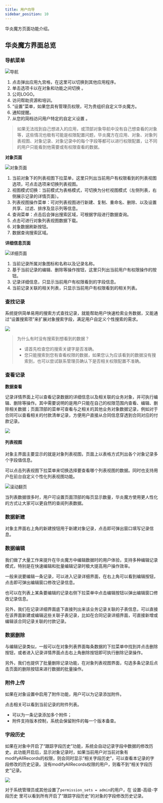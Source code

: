 ```yaml
---
title: 用户向导
sidebar_position: 10
---
```


华炎魔方页面功能介绍。

## 华炎魔方界面总览

### 导航菜单

![导航](/../static/img/zh-CN/navigate.png)

1. 点击弹出应用九宫格，在这里可以切换到其他应用程序。
2. 单击选项卡以在对象和功能之间切换 。
3. 公司LOGO。
4. 访问帮助资源和培训。
5. “设置”菜单，如果您具有管理员权限，可为贵组织自定义华炎魔方。
6. 通知提醒。
7. 从您的简档访问用户特定的自定义设置 。

> 如果无法找到自己想进入的应用，或顶部对象导航中没有自己想查看的对象等，这些情况也极有可能是权限配置问题，华炎魔方在应用、对象、对象列表视图、对象记录、对象记录中的每个字段等都可以进行权限配置，让不同的用户只能看到他需要或有权限查看的数据。


**对象页面**

 ![对象页面](/../static/img/zh-CN/listviews.png)

1. 当前对象下的列表视图下拉菜单，这里只列出当前用户有权限看到的列表视图选项，可点击选项来切换列表视图。
2. 视图模式切换：当前模式为表格模式，可切换为分栏视图模式（左侧列表，右侧展示记录的详情页面）。
3. 列表视图操作菜单：可对列表视图进行新建、复制、重命名、删除、以及设置共享、过滤、排序及显示列等信息。
4. 查询菜单：点击后会弹出搜索区域，可根据字段进行数据查询。
5. 点击可进行对象列表视图数据下载。
6. 对象数据刷新按钮。
7. 数据查询搜索区域。


**详细信息页面**

 ![详细页面](/../static/img/zh-CN/record_detail.png)

1. 当前记录所属对象图标和名称以及记录名称。
2. 基于当前记录的编辑、删除等操作按钮，这里只列出当前用户有权限操作的按钮。
3. 记录详细信息，只显示当前用户有权限看到的字段信息。
4. 当前记录关联的相关列表，只显示当前用户有权限看到的相关列表。

### 查找记录

系统提供简单易用的搜索方式查找记录，就能帮助用户快速检索业务数据，又能通过“设置搜索项”来扩展对象搜索字段，满足用户自定义个性搜索的需求。

 ![](/../static/img/zh-CN/search_records.gif)



> 为什么有时没有搜索到想看到的数据？
>
> * 请首先检查您的搜索关键字是否准确。
> * 您只能搜索到您有查看权限的数据，如果您认为应该看到的数据没有搜索到，也可以尝试联系管理员确认下是否相关权限配置不准确。

### 查看记录

**数据查看**

记录详情界面上可以查看记录数据的详细信息以及相关联的业务对象，并可执行编辑、删除等操作。其中需要说明的是用户只能在自己的权限范围内查看、编辑、删除相关数据；页面顶部的菜单可查看与之相关的其他业务对象数据记录，例如对于合同可以查看相关的付款清单记录，方便用户直接从合同信息穿透到合同对应的付款记录。

 ![](/../static/img/zh-CN/record_related.png)

#### 列表视图

对象主界面主要显示的就是对象列表视图，页面上以表格方式列出各个对象记录多个字段值信息。

可以点击列表视图下拉菜单来切换选择要查看哪个列表视图的数据。同时也支持用户在前台自定义个性化列表视图功能。

 ![滚动翻页](/../static/img/zh-CN/create_listviews.gif)

当列表数据很多时，用户可设置页面顶部的每页显示数量，华炎魔方使用更人性化的方式让大家可以更自然的查阅列表数据。


### 数据新建

对象主界面右上角的新建按钮用于新建对象记录，点击即可弹出窗口填写记录信息。

<!--华炎魔方提供了复制新建功能，只要先在列表上勾选需要复制的记录然后再点击右上角的新建按钮即可，借助该功能大家可以很方便的快速创建出有大量相同或类似数据的记录。-->


### 数据编辑

我们做了大量工作来提升在华炎魔方中编辑数据时的用户体验，支持多种编辑记录模式，特别是在快速编辑和批量编辑记录时极大提高用户操作效率。

一般来说要编辑一条记录，可以进入记录详细界面，在右上角可以看到编辑按钮，点击即可弹出编辑窗口修改记录信息。

也可以在列表上某条要编辑的记录右侧下拉菜单中点击编辑按钮以弹出编辑窗口修改记录信息。


另外，我们在记录详细界面底下直接列出来该业务记录关联的子表信息，可以直接在该界面新建或编辑这些关联子表记录，比如在合同记录详细界面，可直接新增或编辑该合同记录关联的付款记录。

<!--华炎魔方在传统编辑功能基础上增加了一些快速和批量编辑记录的方式来提高编辑效率，下面让我们来了解这些特色功能。-->

### 数据删除

与编辑记录类似，一般可以在对象列表界面每条数据的下拉菜单中找到并点击删除按钮，或者进入记录详情界面点击右上角删除按钮即可执行删除记录操作。

另外，我们也提供了批量删除记录功能，在对象列表视图界面，勾选多条记录后点击页面的删除按钮来进行数据的批量操作。

### 附件上传

如果在对象设置中启用了附件功能，用户可以为记录添加附件。

点击相关可以看到当前记录的附件列表。

* 可以为一条记录添加多个附件；
* 附件支持版本控制，系统会保留附件的每一个版本备查。

### 字段历史

如果在对象中开启了“跟踪字段历史”功能，系统会自动记录字段中数据的修改历史。此功能开启后，显示对象记录时，如果当前用户对当前对象有modifyAllRecords的权限，则会同时显示“相关字段历史”，可以查看本记录的字段修改的历史记录。没有modifyAllRecords权限的用户，则看不到“相关字段历史”记录。


 ![](/../static/img/zh-CN/audit_records.png)

对于系统管理员或其他设置了`permission_sets = admin`的用户，在 设置-高级-字段历史 里可以看到所有开启了“跟踪字段历史”的对象的字段修改历史记录。

